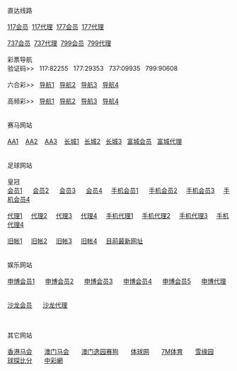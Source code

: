 <p>直达线路<br>
<br>
<a href="http://52.74.213.211:7211/jini32990f/user/login.html" target="_blank">117会员</a>&nbsp;&nbsp;<a href="http://52.74.213.211:7211/jini32990a/account/login.html" target="_blank">117代理</a>&nbsp;&nbsp;<a href="http://52.74.213.211:7219/msrtp53818f/user/login.html" target="_blank">177会员</a>&nbsp;&nbsp;<a href="http://52.74.213.211:7219/msrtp53818a/account/login.html" target="_blank">177代理</a><br>
<br>
<a href="http://52.69.146.33:8205/sscut78205f/user/login.html.auth" target="_blank">737会员</a>&nbsp;&nbsp;<a href="http://52.69.146.33:8205/sscut78205a/account/login.html.auth" target="_blank">737代理</a>&nbsp;&nbsp;<a href="http://52.74.105.71:8210/sscza944851f/user/login.html.auth" target="_blank">799会员</a>&nbsp;&nbsp;<a href="http://52.74.105.71:8210/sscza944851a/account/login.html.auth" target="_blank">799代理</a><br>
<br>
彩票导航 <br>验证码>>&nbsp;&nbsp;&nbsp;117:82255&nbsp;&nbsp;&nbsp;177:29353&nbsp;&nbsp;&nbsp;737:09935&nbsp;&nbsp;&nbsp;799:90608<br>
<br>
六合彩>>&nbsp;&nbsp;&nbsp;<a href="http://1.bb5522.ws" target="_blank">导航1</a>&nbsp;&nbsp;&nbsp;<a href="http://2.bb5522.ws" target="_blank">导航2</a>&nbsp;&nbsp;&nbsp;<a href="http://3.bb5522.ws" target="_blank">导航3</a>&nbsp;&nbsp;&nbsp;<a href="http://5.bb5522.ws" target="_blank">导航4</a><br>
<br>
高频彩>>&nbsp;&nbsp;&nbsp;<a href="http://1.bb6688.ws" target="_blank">导航1</a>&nbsp;&nbsp;&nbsp;<a href="http://2.bb6688.ws" target="_blank">导航2</a>&nbsp;&nbsp;&nbsp;<a href="http://3.bb6688.ws" target="_blank">导航3</a>&nbsp;&nbsp;&nbsp;<a href="http://5.bb6688.ws" target="_blank">导航4</a><br>
&nbsp;&nbsp; <br>
<br>
赛马网站<br>
<br>
<a href="http://cc59.net" target="_blank">AA1</a>&nbsp;&nbsp;&nbsp; <a href="http://aa138.net" target="_blank">AA2</a> &nbsp;&nbsp;&nbsp;<a href="http://jj08.net" target="_blank">AA3</a>&nbsp;&nbsp;&nbsp;
<a href="http://ctb988.net" target="_blank">长城1</a>&nbsp;&nbsp;&nbsp;<a href="http://ctb988.com" target="_blank">长城2</a>&nbsp;&nbsp;&nbsp;<a href="http://lk988.net" target="_blank">长城3</a>&nbsp;&nbsp;&nbsp;<a href="http://www.fy2668.com" target="_blank">富城会员</a>&nbsp;&nbsp;&nbsp;<a href="http://www.fy2668.com/aaa" target="_blank">富城代理</a><br><br>
<br>
足球网站<br>
<br>
皇冠<br>
<a href="http:hga008.com" target="_blank">会员1</a>&nbsp; &nbsp; &nbsp; <a href="http:hga018.com" target="_blank">会员2</a>&nbsp; &nbsp; &nbsp; <a href="http://112.78.105.23" target="_blank">会员3</a>&nbsp; &nbsp; &nbsp; <a href="http://112.78.26.130" target="_blank">会员4</a>&nbsp; &nbsp; &nbsp;<a href="m.hga008.com" target="_blank">手机会员1</a>&nbsp; &nbsp; &nbsp; <a href="m.hga018.com" target="_blank">手机会员2</a>&nbsp; &nbsp; &nbsp;<a href="http://203.160.140.17/" target="_blank">手机会员3</a>&nbsp; &nbsp; &nbsp;<a href="http://180.94.224.117" target="_blank">手机会员4</a><br>
<br>
<a href="https://ag1.hga008.com" target="_blank">代理1</a>&nbsp; &nbsp; &nbsp;<a href="https://ag1.hga018.com" target="_blank">代理2</a>&nbsp; &nbsp; &nbsp;<a href="https://112.78.105.24" target="_blank">代理3</a>&nbsp; &nbsp; &nbsp;<a href="https://123.255.226.104" target="_blank">代理4</a>&nbsp; &nbsp; &nbsp;<a href="https://am.hga008.com" target="_blank">手机代理1</a>&nbsp; &nbsp; &nbsp;<a href="https://am.hga018.com" target="_blank">手机代理2</a>&nbsp; &nbsp; &nbsp;<a href="https://123.255.226.105" target="_blank">手机代理3</a>&nbsp; &nbsp; &nbsp;<a href="https://112.78.105.36" target="_blank">手机代理4</a><br>
<br>
<a href="https://old.hga008.com" target="_blank">旧帐1</a>&nbsp; &nbsp; &nbsp;<a href="https://old.hga018.com" target="_blank">旧帐2</a>&nbsp; &nbsp; &nbsp;<a href="https://old.hg0088.com" target="_blank">旧帐3</a>&nbsp; &nbsp; &nbsp;<a href="https://old.hg0188.com" target="_blank">旧帐4</a>&nbsp; &nbsp; &nbsp;<a href="http://123.255.226.109/" target="_blank">目前最新网址 </a><br>
<br>
<br>
娱乐网站<br>
<br>
<a href="http://msc11.com" target="_blank">申博会员1</a> &nbsp; &nbsp; &nbsp;<a href="" target="_blank">申博会员2</a> &nbsp; &nbsp; &nbsp;<a href="" target="_blank">申博会员3</a> &nbsp; &nbsp; &nbsp;<a href="" target="_blank">申博会员4</a> &nbsp; &nbsp; &nbsp;<a href="" target="_blank">申博会员5</a> &nbsp; &nbsp; &nbsp;<a href="http://msc11.net" target="_blank">申博代理</a>&nbsp; &nbsp; &nbsp;<br>
<br>
<a href="http://sa36.com" target="_blank">沙龙会员</a> &nbsp; &nbsp; &nbsp;<a href="http://sa36.net" target="_blank">沙龙代理</a>


　</p>
其它网站<br>
<br>
<a href="http://www.hkjc.com/home/chinese/index.asp" target="_blank">香港马会</a> &nbsp; &nbsp; &nbsp;
<a href="http://www.mjc.mo/race/info/index.php" target="_blank">澳门马会</a> &nbsp; &nbsp; &nbsp;
<a target="_blank" href="http://www.macauyydog.com/">澳门逸园赛狗</a> &nbsp; &nbsp; &nbsp;
<a target="_blank" href="http://live5.spbo1.com/">体球网</a> &nbsp; &nbsp; &nbsp;
<a target="_blank" href="http://www.7m.cn/">7M体育</a> &nbsp; &nbsp; &nbsp;
<a target="_blank" href="http://www.gooooal.com/">雪缘园</a> &nbsp; &nbsp; &nbsp;
<a target="_blank" href="http://live.bet007.com/">球探比分</a> &nbsp; &nbsp; &nbsp;
<a target="_blank" href="http://www.zhcw.com/">中彩網</a> &nbsp; &nbsp; &nbsp;





</body>

</html>
